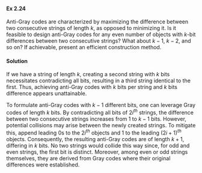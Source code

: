 #### Ex 2.24

Anti-Gray codes are characterized by maximizing the difference between two consecutive strings of length $k$, as opposed to minimizing it. 
Is it feasible to design anti-Gray codes for any even number of objects with $k$-bit differences between two consecutive strings? What about 
$k-1$, $k-2$, and so on? If achievable, present an efficient construction method.

#### Solution
If we have a string of length $k$, creating a second string with $k$ bits necessitates contradicting all bits, resulting in a third string identical to the first. Thus, achieving anti-Gray codes with $k$ bits per string and $k$ bits difference appears unattainable.


To formulate anti-Gray codes with $k-1$ different bits, one can leverage Gray codes of length $k$ bits. By contradicting all bits of $2i^{th}$ strings, the difference between two consecutive strings increases from 1 to $k-1$ bits. However, potential collisions may arise between the newly created strings. To mitigate this, append leading $0$s to the $2i^{th}$ objects and $1$ to the leading $(2i+1)^{th}$ objects. Consequently, the resulting anti-Gray codes are of length $k+1$, differing in $k$ bits. No two strings would collide this way since, for odd and even strings, the first bit is distinct. Moreover, among even or odd strings themselves, they are derived from Gray codes where their original differences were established.

